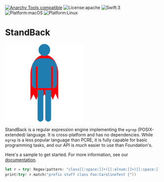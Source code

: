 [![Anarchy Tools compatible](https://img.shields.io/badge/Anarchy%20Tools-compatible-4BC51D.svg?style=flat)](http://anarchytools.org)
![License:apache](https://img.shields.io/hexpm/l/plug.svg)
![Swift:3](https://img.shields.io/badge/Swift-3-blue.svg)
![Platform:macOS](https://img.shields.io/badge/Platform-macOS-red.svg)
![Platform:Linux](https://img.shields.io/badge/Platform-Linux-red.svg)

# StandBack

![StandBack](art/standback-small.png)

StandBack is a regular expression engine implementing the `egrep` (POSIX-extended) language.  It is cross-platform and has no dependencies.
While `egrep` is a less popular language than PCRE, it is fully capable for basic programming tasks, and our API is *much* easier to use than Foundation's.

Here's a sample to get started. For more information, see our [documentation](http://standback-docs.sealedabstract.com).


```swift
let r = try! Regex(pattern: "class[[:space:]]+([[:alnum:]]+)[[:space:]]*:CarolineTest[[:space:]]*\\{")
print(try! r.match("prefix stuff class Foo:CarolineTest {"))
```